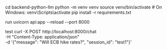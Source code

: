 cd backend-python-llm
python -m venv venv
source venv/bin/activate  # On Windows: venv\\Scripts\\activate
pip install -r requirements.txt

run
uvicorn api:app --reload --port 8000

test 
curl -X POST http://localhost:8000/chat \
  -H "Content-Type: application/json" \
  -d '{"message": "Will ECB hike rates?", "session_id": "test1"}'

